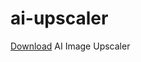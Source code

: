# ai-upscaler

[Download](https://github.com/prongbang/ai-upscaler/releases/tag/0.0.9) AI Image Upscaler
